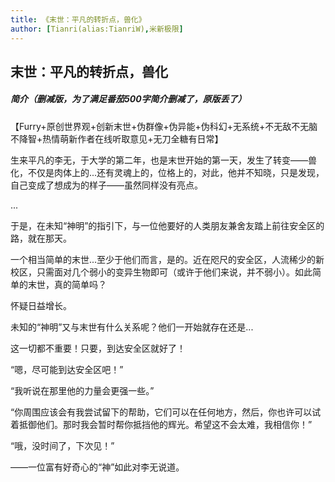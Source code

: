 ```yaml
---
title: 《末世：平凡的转折点，兽化》
author: [Tianri(alias:TianriW),米新极限]
---
```


## 末世：平凡的转折点，兽化

##### 简介（删减版，为了满足番茄500字简介删减了，原版丢了）

【Furry+原创世界观+创新末世+伪群像+伪异能+伪科幻+无系统+不无敌不无脑不降智+热情萌新作者在线听取意见+无刀全糖有日常】

生来平凡的李无，于大学的第二年，也是末世开始的第一天，发生了转变——兽化，不仅是肉体上的...还有灵魂上的，位格上的，对此，他并不知晓，只是发现，自己变成了想成为的样子——虽然同样没有亮点。

...

于是，在未知“神明”的指引下，与一位他要好的人类朋友兼舍友踏上前往安全区的路，就在那天。

一个相当简单的末世...至少于他们而言，是的。近在咫尺的安全区，人流稀少的新校区，只需面对几个弱小的变异生物即可（或许于他们来说，并不弱小）。如此简单的末世，真的简单吗？

怀疑日益增长。

未知的“神明”又与末世有什么关系呢？他们一开始就存在还是...

这一切都不重要！只要，到达安全区就好了！

“嗯，尽可能到达安全区吧！”

“我听说在那里他的力量会更强一些。”

“你周围应该会有我尝试留下的帮助，它们可以在任何地方，然后，你也许可以试着抵御他们。那时我会暂时帮你抵挡他的辉光。希望这不会太难，我相信你！”

“哦，没时间了，下次见！”

——一位富有好奇心的“神”如此对李无说道。